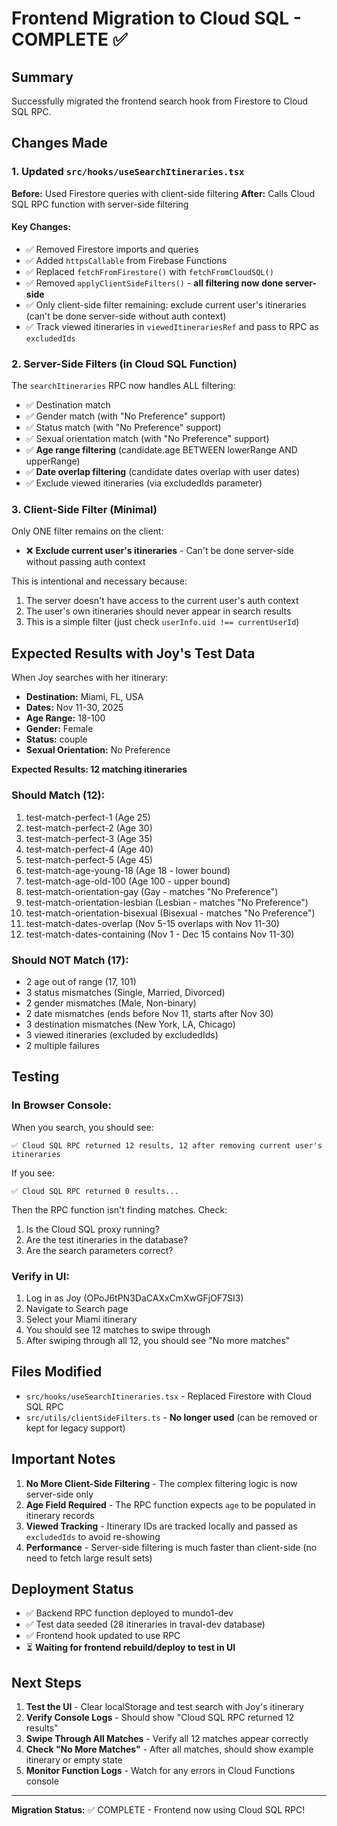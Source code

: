 # Frontend Migration to Cloud SQL - COMPLETE ✅

## Summary

Successfully migrated the frontend search hook from Firestore to Cloud SQL RPC.

## Changes Made

### 1. Updated `src/hooks/useSearchItineraries.tsx`

**Before:** Used Firestore queries with client-side filtering
**After:** Calls Cloud SQL RPC function with server-side filtering

#### Key Changes:
- ✅ Removed Firestore imports and queries
- ✅ Added `httpsCallable` from Firebase Functions
- ✅ Replaced `fetchFromFirestore()` with `fetchFromCloudSQL()`
- ✅ Removed `applyClientSideFilters()` - **all filtering now done server-side**
- ✅ Only client-side filter remaining: exclude current user's itineraries (can't be done server-side without auth context)
- ✅ Track viewed itineraries in `viewedItinerariesRef` and pass to RPC as `excludedIds`

### 2. Server-Side Filters (in Cloud SQL Function)

The `searchItineraries` RPC now handles ALL filtering:
- ✅ Destination match
- ✅ Gender match (with "No Preference" support)
- ✅ Status match (with "No Preference" support)  
- ✅ Sexual orientation match (with "No Preference" support)
- ✅ **Age range filtering** (candidate.age BETWEEN lowerRange AND upperRange)
- ✅ **Date overlap filtering** (candidate dates overlap with user dates)
- ✅ Exclude viewed itineraries (via excludedIds parameter)

### 3. Client-Side Filter (Minimal)

Only ONE filter remains on the client:
- ❌ **Exclude current user's itineraries** - Can't be done server-side without passing auth context

This is intentional and necessary because:
1. The server doesn't have access to the current user's auth context
2. The user's own itineraries should never appear in search results
3. This is a simple filter (just check `userInfo.uid !== currentUserId`)

## Expected Results with Joy's Test Data

When Joy searches with her itinerary:
- **Destination:** Miami, FL, USA
- **Dates:** Nov 11-30, 2025
- **Age Range:** 18-100
- **Gender:** Female
- **Status:** couple
- **Sexual Orientation:** No Preference

**Expected Results: 12 matching itineraries**

### Should Match (12):
1. test-match-perfect-1 (Age 25)
2. test-match-perfect-2 (Age 30)
3. test-match-perfect-3 (Age 35)
4. test-match-perfect-4 (Age 40)
5. test-match-perfect-5 (Age 45)
6. test-match-age-young-18 (Age 18 - lower bound)
7. test-match-age-old-100 (Age 100 - upper bound)
8. test-match-orientation-gay (Gay - matches "No Preference")
9. test-match-orientation-lesbian (Lesbian - matches "No Preference")
10. test-match-orientation-bisexual (Bisexual - matches "No Preference")
11. test-match-dates-overlap (Nov 5-15 overlaps with Nov 11-30)
12. test-match-dates-containing (Nov 1 - Dec 15 contains Nov 11-30)

### Should NOT Match (17):
- 2 age out of range (17, 101)
- 3 status mismatches (Single, Married, Divorced)
- 2 gender mismatches (Male, Non-binary)
- 2 date mismatches (ends before Nov 11, starts after Nov 30)
- 3 destination mismatches (New York, LA, Chicago)
- 3 viewed itineraries (excluded by excludedIds)
- 2 multiple failures

## Testing

### In Browser Console:
When you search, you should see:
```
✅ Cloud SQL RPC returned 12 results, 12 after removing current user's itineraries
```

If you see:
```
✅ Cloud SQL RPC returned 0 results...
```
Then the RPC function isn't finding matches. Check:
1. Is the Cloud SQL proxy running?
2. Are the test itineraries in the database?
3. Are the search parameters correct?

### Verify in UI:
1. Log in as Joy (OPoJ6tPN3DaCAXxCmXwGFjOF7SI3)
2. Navigate to Search page
3. Select your Miami itinerary
4. You should see 12 matches to swipe through
5. After swiping through all 12, you should see "No more matches"

## Files Modified

- `src/hooks/useSearchItineraries.tsx` - Replaced Firestore with Cloud SQL RPC
- `src/utils/clientSideFilters.ts` - **No longer used** (can be removed or kept for legacy support)

## Important Notes

1. **No More Client-Side Filtering** - The complex filtering logic is now server-side only
2. **Age Field Required** - The RPC function expects `age` to be populated in itinerary records
3. **Viewed Tracking** - Itinerary IDs are tracked locally and passed as `excludedIds` to avoid re-showing
4. **Performance** - Server-side filtering is much faster than client-side (no need to fetch large result sets)

## Deployment Status

- ✅ Backend RPC function deployed to mundo1-dev
- ✅ Test data seeded (28 itineraries in traval-dev database)
- ✅ Frontend hook updated to use RPC
- ⏳ **Waiting for frontend rebuild/deploy to test in UI**

## Next Steps

1. **Test the UI** - Clear localStorage and test search with Joy's itinerary
2. **Verify Console Logs** - Should show "Cloud SQL RPC returned 12 results"
3. **Swipe Through All Matches** - Verify all 12 matches appear correctly
4. **Check "No More Matches"** - After all matches, should show example itinerary or empty state
5. **Monitor Function Logs** - Watch for any errors in Cloud Functions console

---

**Migration Status:** ✅ COMPLETE - Frontend now using Cloud SQL RPC!
